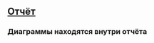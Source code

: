 ## [Отчёт](https://drive.google.com/drive/folders/19zoqPghjfXSF6EXZCqvJEkslPgXMwIqM?usp=share_link)
### Диаграммы находятся внутри отчёта

